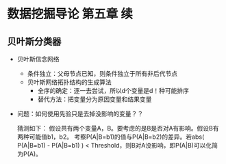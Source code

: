 # 数据挖掘导论 第五章 续

## 贝叶斯分类器

+ 贝叶斯信念网络
  + 条件独立：父母节点已知，则条件独立于所有非后代节点
  + 贝叶斯网络拓扑结构的生成算法
    + 全序的确定：逐一去尝试，所以d个变量是d！种可能排序
    + 替代方法：把变量分为原因变量和结果变量
    
+ 问题：如何使用先验只是去掉没影响的变量？？
  
  猜测如下：
  假设共有两个变量A，B。要考虑的是B是否对A有影响。假设B有两种可能值b1，b2。
  考察P(A|B=b1)的值与P(A|B=b2)的差异。若abs( P(A|B=b1) - P(A|B=b1) ) < Threshold，则B对A没影响，即P(A|B)可以化简为P(A)。
